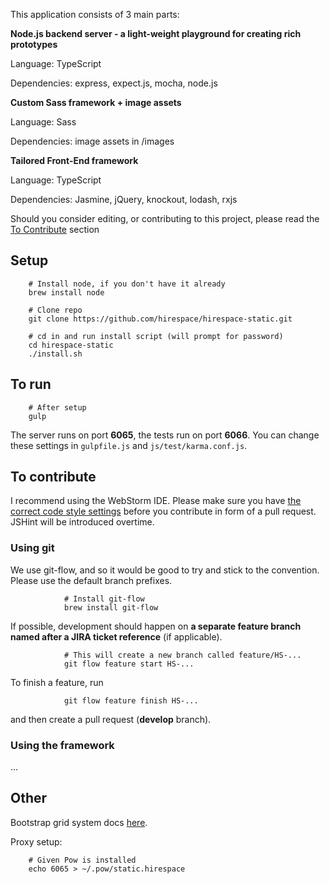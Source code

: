 This application consists of 3 main parts:
 
**Node.js backend server - a light-weight playground for creating rich prototypes**

Language: TypeScript

Dependencies: express, expect.js, mocha, node.js

**Custom Sass framework + image assets**

Language: Sass

Dependencies: image assets in /images

**Tailored Front-End framework**

Language: TypeScript

Dependencies: Jasmine, jQuery, knockout, lodash, rxjs

Should you consider editing, or contributing to this project, please read the [To Contribute](#contributing) section

## Setup

        # Install node, if you don't have it already
        brew install node
        
        # Clone repo
        git clone https://github.com/hirespace/hirespace-static.git
        
        # cd in and run install script (will prompt for password)
        cd hirespace-static
        ./install.sh

## To run

        # After setup
        gulp
        
The server runs on port **6065**, the tests run on port **6066**.
You can change these settings in ```gulpfile.js``` and ```js/test/karma.conf.js```.

## <a name="contributing"></a>To contribute

I recommend using the WebStorm IDE. Please make sure you have
[the correct code style settings](https://github.com/slavomirvojacek/useful/tree/master/JetBrains)
before you contribute in form of a pull request. JSHint will be introduced overtime.

### Using git

We use git-flow, and so it would be good to try and stick to the convention. Please use the default branch prefixes.

                # Install git-flow
                brew install git-flow

If possible, development should happen on **a separate feature branch named after a JIRA ticket reference** (if applicable).

                # This will create a new branch called feature/HS-...
                git flow feature start HS-...

To finish a feature, run

                git flow feature finish HS-...

and then create a pull request (**develop** branch).

### Using the framework

...

## Other

Bootstrap grid system docs [here](http://getbootstrap.com/css/#grid).

Proxy setup:

        # Given Pow is installed
        echo 6065 > ~/.pow/static.hirespace